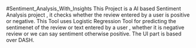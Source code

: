 #Sentiment_Analysis_With_Insights 
This Project is a  AI based Sentiment Analysis project , it checks whether the review entered by a user is positive or negative.
This Tool uses Logistic Regression Tool for predicting the sentimenet of the review or text entered by a user , whether it is negative review or we can say sentiment otherwise positive.
The UI part is based over DASH.
